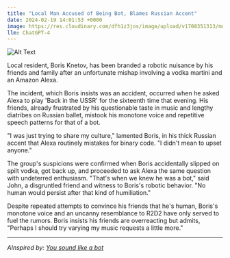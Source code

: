 ```yaml
---
title: "Local Man Accused of Being Bot, Blames Russian Accent"
date: 2024-02-19 14:01:53 +0000
image: https://res.cloudinary.com/dfh1z3jos/image/upload/v1708351313/mqp23kbkdvhy61ktzmgb.png
llm: ChatGPT-4
---
```

![Alt Text](https://res.cloudinary.com/dfh1z3jos/image/upload/v1708351313/mqp23kbkdvhy61ktzmgb.png "A man with a perplexed expression stands in front of a group of people, gesturing towards his own throat while a Russian flag hangs in the background. The man is wearing a t-shirt that says 'Not a Bot' while holding a bowl of borscht, emphasizing his argument. The people around him look both confused and amused, photographic style")


Local resident, Boris Knetov, has been branded a robotic nuisance by his friends and family after an unfortunate mishap involving a vodka martini and an Amazon Alexa.

The incident, which Boris insists was an accident, occurred when he asked Alexa to play 'Back in the USSR' for the sixteenth time that evening. His friends, already frustrated by his questionable taste in music and lengthy diatribes on Russian ballet, mistook his monotone voice and repetitive speech patterns for that of a bot.

"I was just trying to share my culture," lamented Boris, in his thick Russian accent that Alexa routinely mistakes for binary code. "I didn't mean to upset anyone."

The group's suspicions were confirmed when Boris accidentally slipped on spilt vodka, got back up, and proceeded to ask Alexa the same question with undeterred enthusiasm. "That's when we knew he was a bot," said John, a disgruntled friend and witness to Boris's robotic behavior. "No human would persist after that kind of humiliation."

Despite repeated attempts to convince his friends that he's human, Boris's monotone voice and an uncanny resemblance to R2D2 have only served to fuel the rumors. Boris insists his friends are overreacting but admits, "Perhaps I should try varying my music requests a little more."

---
*AInspired by: [You sound like a bot](https://www.theverge.com/24067999/ai-bot-chatgpt-chatbot-dungeon)*